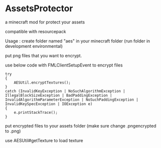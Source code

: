 # AssetsProtector
 a minecraft mod for protect your assets

compatible with resourcepack

Usage :
create folder named "aes" in your minecraft folder (run folder in development environmental)

put png files that you want to encrypt.

use below code with FMLClientSetupEvent to encrypt files

```
try
{
    AESUtil.encryptTextures();
}
catch (InvalidKeyException | NoSuchAlgorithmException | IllegalBlockSizeException | BadPaddingException | InvalidAlgorithmParameterException | NoSuchPaddingException | InvalidKeySpecException | IOException e) 
{
    e.printStackTrace();
}
```

put encrypted files to your assets folder (make sure change .pngencrypted to .png)

use AESUtil#getTexture to load texture


